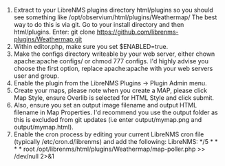 1. Extract to your LibreNMS plugins directory html/plugins so you should see something like /opt/observium/html/plugins/Weathermap/
  The best way to do this is via git. Go to your install directory and then html/plugins.
  Enter:
    git clone https://github.com/librenms-plugins/Weathermap.git
2. Within editor.php, make sure you set
    $ENABLED=true.
3. Make the configs directory writeable by your web server, either chown apache:apache configs/ or chmod 777 configs.
  I'd highly advise you choose the first option, replace apache:apache with your web servers user and group.
4. Enable the plugin from the LibreNMS Plugins -> Plugin Admin menu.
5. Create your maps, please note when you create a MAP, please click Map Style, ensure Overlib is selected for HTML Style and click submit.
6. Also, ensure you set an output image filename and output HTML filename in Map Properties.
  I'd recommend you use the output folder as this is excluded from git updates (i.e enter output/mymap.png and output/mymap.html).
7. Enable the cron process by editing your current LibreNMS cron file (typically /etc/cron.d/librenms) and add the following:
  LibreNMS:
    */5 * * * * root /opt/librenms/html/plugins/Weathermap/map-poller.php >> /dev/null 2>&1

